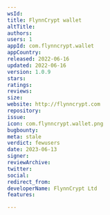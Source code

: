 ```yaml
---
wsId: 
title: FlynnCrypt wallet
altTitle: 
authors: 
users: 1
appId: com.flynncrypt.wallet
appCountry: 
released: 2022-06-16
updated: 2022-06-16
version: 1.0.9
stars: 
ratings: 
reviews: 
size: 
website: http://flynncrypt.com
repository: 
issue: 
icon: com.flynncrypt.wallet.png
bugbounty: 
meta: stale
verdict: fewusers
date: 2023-06-13
signer: 
reviewArchive: 
twitter: 
social: 
redirect_from: 
developerName: FlynnCrypt Ltd
features: 

---
```


